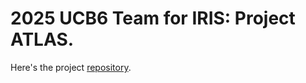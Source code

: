 # 2025 UCB6 Team for IRIS: Project ATLAS.

Here's the project [repository](https://github.com/UCB6-iris-largedataset-2025/The-Iris-Project).
